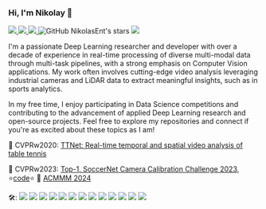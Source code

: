 

### Hi, I'm Nikolay 👋

<p align="left">
  <a href="https://NikolasEnt.github.io">
    <img src="https://img.shields.io/badge/NikolasEnt.github.io-blue?style=flat">
  </a>
  <a href="https://www.linkedin.com/in/nikolay-falaleev/">
    <img src="https://img.shields.io/badge/LinkedIn-blue?style=flat&logo=linkedin&labelColor=blue">
  </a>
  <a href="https://www.kaggle.com/nikolasent">
    <img src="https://img.shields.io/badge/Kaggle-Master-blue?logo=kaggle">
  </a>
  <img src="https://img.shields.io/github/stars/nikolasent?affiliations=OWNER%2CCOLLABORATOR&logo=github" alt="GitHub NikolasEnt's stars">
  <img src="https://komarev.com/ghpvc/?username=nikolasent&color=blue">
</p>

I'm a passionate Deep Learning researcher and developer with over a decade of experience in real-time processing of diverse multi-modal data through multi-task pipelines, with a strong emphasis on Computer Vision applications. My work often involves cutting-edge video analysis leveraging industrial cameras and LiDAR data to extract meaningful insights, such as in sports analytics. 

In my free time, I enjoy participating in Data Science competitions and contributing to the advancement of applied Deep Learning research and open-source projects. Feel free to explore my repositories and connect if you're as excited about these topics as I am!

📄 CVPRw2020: [TTNet: Real-time temporal and spatial video analysis of table tennis](https://openaccess.thecvf.com/content_CVPRW_2020/html/w53/Voeikov_TTNet_Real-Time_Temporal_and_Spatial_Video_Analysis_of_Table_Tennis_CVPRW_2020_paper.html)

🥇 CVPRw2023: [Top-1, SoccerNet Camera Calibration Challenge 2023](https://nikolasent.github.io/deeplearning/computervision/2023/06/20/SoccerNet-Camera-Calibration-2023.html), ⭐[code](https://github.com/NikolasEnt/soccernet-calibration-sportlight)⭐ 📄 [ACMMM 2024](https://arxiv.org/abs/2410.07401)

🛠️:
![](https://img.shields.io/badge/-PyTorch-e34f26?style=flat&logo=PyTorch&logoColor=fff)
![](https://img.shields.io/badge/-TensorFlow-e34f26?style=flat&logo=TensorFlow&logoColor=fff)
![](https://img.shields.io/badge/-TFLite-e34f26?style=flat&logo=TensorFlow&logoColor=fff)
![](https://img.shields.io/badge/-Python-333?style=flat&logo=Python&logoColor=fff)
![](https://img.shields.io/badge/-C/C++-333?style=flat&logo=C&logoColor=fff)
![](https://img.shields.io/badge/-DeepStream-76b900?style=flat&logo=Nvidia&logoColor=fff)
![](https://img.shields.io/badge/-TensorRT-76b900?style=flat&logo=Nvidia&logoColor=fff)
![](https://img.shields.io/badge/-OpenVINO-0068B5?style=flat&logo=Intel&logoColor=fff)
![](https://img.shields.io/badge/-FFmpeg-fff?style=flat&logo=FFmpeg&logoColor=008700)
![](https://img.shields.io/badge/-OpenCV-fff?style=flat&logo=OpenCV&logoColor=3da639)
![](https://img.shields.io/badge/-Docker-0171e0?style=flat&logo=Docker&logoColor=fff)
![](https://img.shields.io/badge/-MLflow-0171e0?style=flat&logo=MLflow&logoColor=fff)
![](https://img.shields.io/badge/-FastAPI-0171e0?style=flat&logo=FastAPI&logoColor=fff)

